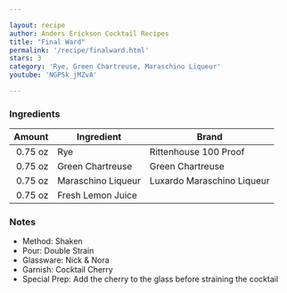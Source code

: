 ```yaml
---

layout: recipe
author: Anders Erickson Cocktail Recipes
title: "Final Ward"
permalink: '/recipe/finalward.html'
stars: 3
category: 'Rye, Green Chartreuse, Maraschino Liqueur'
youtube: 'NGPSk_jMZvA'

---
```


### Ingredients

| Amount  | Ingredient               | Brand                  |
| ------: | ------------------ | -------------------------- |
| 0.75 oz | Rye                | Rittenhouse 100 Proof      |
| 0.75 oz | Green Chartreuse   | Green Chartreuse           |
| 0.75 oz | Maraschino Liqueur | Luxardo Maraschino Liqueur |
| 0.75 oz | Fresh Lemon Juice  |

### Notes

- Method: Shaken
- Pour: Double Strain
- Glassware: Nick & Nora
- Garnish: Cocktail Cherry
- Special Prep: Add the cherry to the glass before straining the cocktail

